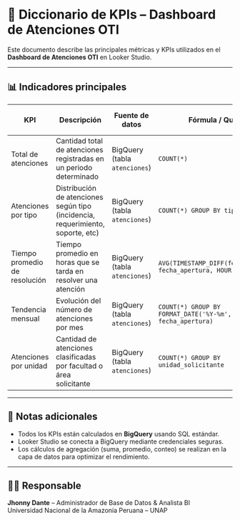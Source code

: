 # 📑 Diccionario de KPIs – Dashboard de Atenciones OTI

Este documento describe las principales métricas y KPIs utilizados en el **Dashboard de Atenciones OTI** en Looker Studio.

---

## 📊 Indicadores principales

| **KPI**                     | **Descripción**                                                                 | **Fuente de datos** | **Fórmula / Query**                            | **Frecuencia de actualización** |
|------------------------------|---------------------------------------------------------------------------------|----------------------|-----------------------------------------------|---------------------------------|
| Total de atenciones          | Cantidad total de atenciones registradas en un periodo determinado              | BigQuery (tabla `atenciones`) | `COUNT(*)`                                   | Diario |
| Atenciones por tipo          | Distribución de atenciones según tipo (incidencia, requerimiento, soporte, etc) | BigQuery (tabla `atenciones`) | `COUNT(*) GROUP BY tipo_atencion`            | Diario |
| Tiempo promedio de resolución| Tiempo promedio en horas que se tarda en resolver una atención                  | BigQuery (tabla `atenciones`) | `AVG(TIMESTAMP_DIFF(fecha_cierre, fecha_apertura, HOUR))` | Diario |
| Tendencia mensual            | Evolución del número de atenciones por mes                                      | BigQuery (tabla `atenciones`) | `COUNT(*) GROUP BY FORMAT_DATE('%Y-%m', fecha_apertura)` | Mensual |
| Atenciones por unidad        | Cantidad de atenciones clasificadas por facultad o área solicitante             | BigQuery (tabla `atenciones`) | `COUNT(*) GROUP BY unidad_solicitante`       | Diario |

---

## 📌 Notas adicionales
- Todos los KPIs están calculados en **BigQuery** usando SQL estándar.  
- Looker Studio se conecta a BigQuery mediante credenciales seguras.  
- Los cálculos de agregación (suma, promedio, conteo) se realizan en la capa de datos para optimizar el rendimiento.  

---

## 👨‍💻 Responsable
**Jhonny Dante** – Administrador de Base de Datos & Analista BI  
Universidad Nacional de la Amazonía Peruana – UNAP

